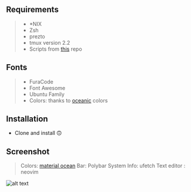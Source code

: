 ## **Requirements**

> - *NIX
> - Zsh
> - prezto
> - tmux version 2.2
> - Scripts from [this](https://github.com/Blacksuan19/Dotfiles/tree/master/bin/bin) repo


## **Fonts**

> - FuraCode
> - Font Awesome
> - Ubuntu Family
> - Colors: thanks to [oceanic](https://github.com/material-ocean) colors


## **Installation**

- Clone and install 🙃

## **Screenshot**

> Colors: [material ocean](https://github.com/material-ocean)
> Bar: Polybar
> System Info: ufetch
> Text editor : neovim

![alt text](https://i.redd.it/se2r607d10241.png)
